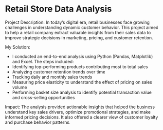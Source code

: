 # Retail Store Data Analysis

Project Description:
In today’s digital era, retail businesses face growing challenges in understanding dynamic customer behavior. This project aimed to help a retail company extract valuable insights from their sales data to improve strategic decisions in marketing, pricing, and customer retention.

My Solution:
- I conducted an end-to-end analysis using Python (Pandas, Matplotlib) and Excel. The steps included:
- Identifying top-performing products contributing most to total sales
- Analyzing customer retention trends over time
- Tracking daily and monthly sales trends
- Measuring price elasticity to understand the effect of pricing on sales volume
- Performing basket size analysis to identify potential transaction value and cross-selling opportunities

Impact:
The analysis provided actionable insights that helped the business understand key sales drivers, optimize promotional strategies, and make informed pricing decisions. It also offered a clearer view of customer loyalty and purchase behavior patterns.
